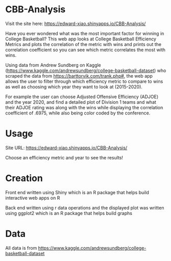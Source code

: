 # CBB-Analysis
Visit the site here: https://edward-xiao.shinyapps.io/CBB-Analysis/


Have you ever wondered what was the most important factor for winning in College Basketball?
This web app looks at College Basketball Efficiency Metrics and plots the correlation of the metric with wins and prints out the correlation coefficient so you can see which metric correlates the most with wins.

Using data from Andrew Sundberg on Kaggle (https://www.kaggle.com/andrewsundberg/college-basketball-dataset) who scraped the data from https://barttorvik.com/trank.php#, the web app allows the user to filter through which efficiency metric to compare to wins as well as choosing which year they want to look at (2015-2020).  

For example the user can choose Adjusted Offensive Efficiency (ADJOE) and the year 2020, and find a detailed plot of Division 1 teams and what their ADJOE rating was along with the wins while displaying the correlation coefficient of .6975, while also being color coded by the conference.  

# Usage

Site URL: https://edward-xiao.shinyapps.io/CBB-Analysis/

Choose an efficiency metric and year to see the results!

# Creation

Front end written using Shiny which is an R package that helps build interactive web apps on R

Back end written using r data operations and the displayed plot was written using ggplot2 which is an R package that helps build graphs

# Data

All data is from https://www.kaggle.com/andrewsundberg/college-basketball-dataset
